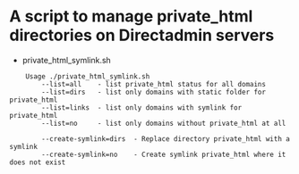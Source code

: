 # A script to manage private_html directories on Directadmin servers              #

- private_html_symlink.sh

```
    Usage ./private_html_symlink.sh
        --list=all    - list private_html status for all domains
        --list=dirs   - list only domains with static folder for private_html
        --list=links  - list only domains with symlink for private_html
        --list=no     - list only domains without private_html at all

        --create-symlink=dirs  - Replace directory private_html with a symlink
        --create-symlink=no    - Create symlink private_html where it does not exist
```
